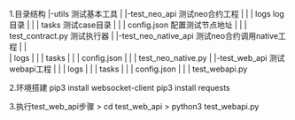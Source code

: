 1.目录结构
	|-utils	测试基本工具
	|
	|-test_neo_api   		测试neo合约工程
	|	|
	|	logs				log目录
	|	|
	|	tasks				测试case目录
	|	|
	|	config.json   		配置测试节点地址
	|	|
	|	test_contract.py  	测试执行器
	|
	|-test_neo_native_api   测试neo合约调用native工程
	|	|	
	|	logs
	|	|
	|	tasks
	|	|
	|	config.json
	|	|
	|	test_neo_native.py 
	|
	|-test_web_api			测试webapi工程
	|	|
	|	logs
	|	|
	|	tasks
	|	|
	|	config.json
	|	|
	|	test_webapi.py

2.环境搭建
	pip3 install websocket-client
	pip3 install requests
	
3.执行test_web_api步骤
	> cd test_web_api
	> python3 test_webapi.py